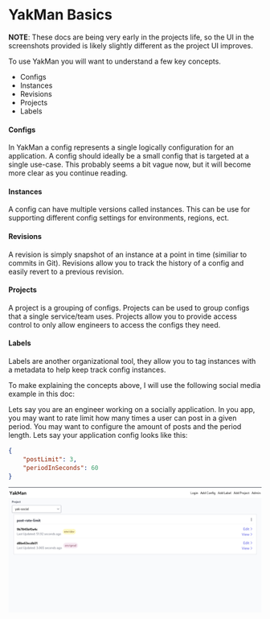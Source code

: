 # YakMan Basics

**NOTE**: These docs are being very early in the projects life, so the UI in the screenshots provided is likely slightly different as the project UI improves. 

To use YakMan you will want to understand a few key concepts. 

- Configs
- Instances
- Revisions
- Projects
- Labels



#### Configs

In YakMan a config represents a single logically configuration for an application. 
A config should ideally be a small config that is targeted at a single use-case.
This probably seems a bit vague now, but it will become more clear as you continue reading.

#### Instances

A config can have multiple versions called instances. This can be use for supporting different config settings for environments, regions, ect.

#### Revisions

A revision is simply snapshot of an instance at a point in time (similiar to commits in Git). Revisions allow you to track the history of a config and easily revert to a previous revision.

#### Projects

A project is a grouping of configs. Projects can be used to group configs that a single service/team uses. Projects allow you to provide access control to only allow engineers to access the configs they need.


#### Labels

Labels are another organizational tool, they allow you to tag instances with a metadata to help keep track config instances.


To make explaining the concepts above, I will use the following social media example in this doc:

Lets say you are an engineer working on a socially application. In you app, you may want to rate limit how many times a user can post in a given period. You may want to configure the amount of posts and the period length. Lets say your application config looks like this:

```json
{
    "postLimit": 3,
    "periodInSeconds": 60
}
```

![](./images/yakman-basics/yakman-home-screen.png)


